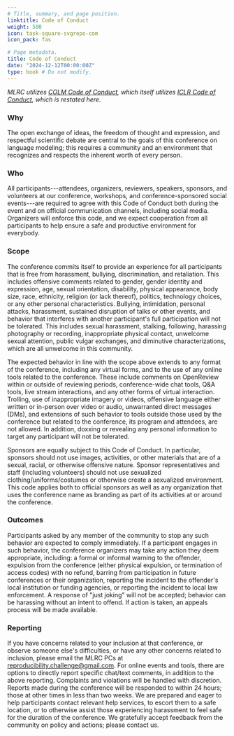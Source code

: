 ```yaml
---
# Title, summary, and page position.
linktitle: Code of Conduct 
weight: 500
icon: task-square-svgrepo-com
icon_pack: fas

# Page metadata.
title: Code of Conduct 
date: "2024-12-12T00:00:00Z"
type: book # Do not modify.
---
```


_MLRC utilizes [COLM Code of Conduct](https://colmweb.org/CoC.html), which
itself utilizes [ICLR Code of Conduct](https://iclr.cc/public/CodeOfConduct),
which is restated here._

### Why

The open exchange of ideas, the freedom of thought and expression, and
respectful scientific debate are central to the goals of this conference on
language modeling; this requires a community and an environment that recognizes
and respects the inherent worth of every person.

### Who

All participants---attendees, organizers, reviewers, speakers, sponsors, and
volunteers at our conference, workshops, and conference-sponsored social
events---are required to agree with this Code of Conduct both during the event
and on official communication channels, including social media. Organizers will
enforce this code, and we expect cooperation from all participants to help
ensure a safe and productive environment for everybody.

### Scope

The conference commits itself to provide an experience for all participants that
is free from harassment, bullying, discrimination, and retaliation. This
includes offensive comments related to gender, gender identity and expression,
age, sexual orientation, disability, physical appearance, body size, race,
ethnicity, religion (or lack thereof), politics, technology choices, or any
other personal characteristics. Bullying, intimidation, personal attacks,
harassment, sustained disruption of talks or other events, and behavior that
interferes with another participant's full participation will not be tolerated.
This includes sexual harassment, stalking, following, harassing photography or
recording, inappropriate physical contact, unwelcome sexual attention, public
vulgar exchanges, and diminutive characterizations, which are all unwelcome in
this community.

The expected behavior in line with the scope above extends to any format of the
conference, including any virtual forms, and to the use of any online tools
related to the conference. These include comments on OpenReview within or
outside of reviewing periods, conference-wide chat tools, Q&A tools, live stream
interactions, and any other forms of virtual interaction. Trolling, use of
inappropriate imagery or videos, offensive language either written or in-person
over video or audio, unwarranted direct messages (DMs), and extensions of such
behavior to tools outside those used by the conference but related to the
conference, its program and attendees, are not allowed. In addition, doxxing or
revealing any personal information to target any participant will not be
tolerated.

Sponsors are equally subject to this Code of Conduct. In particular, sponsors
should not use images, activities, or other materials that are of a sexual,
racial, or otherwise offensive nature. Sponsor representatives and staff
(including volunteers) should not use sexualized clothing/uniforms/costumes or
otherwise create a sexualized environment. This code applies both to official
sponsors as well as any organization that uses the conference name as branding
as part of its activities at or around the conference.

### Outcomes

Participants asked by any member of the community to stop any such behavior are
expected to comply immediately. If a participant engages in such behavior, the
conference organizers may take any action they deem appropriate, including: a
formal or informal warning to the offender, expulsion from the conference
(either physical expulsion, or termination of access codes) with no refund,
barring from participation in future conferences or their organization,
reporting the incident to the offender's local institution or funding agencies,
or reporting the incident to local law enforcement. A response of "just joking"
will not be accepted; behavior can be harassing without an intent to offend. If
action is taken, an appeals process will be made available.

### Reporting

If you have concerns related to your inclusion at that conference, or observe
someone else's difficulties, or have any other concerns related to inclusion,
please email the MLRC PCs at
[reproducibility.challenge@gmail.com](mailto:reproducibility.challenge@gmail.com).
For online events and tools, there are options to directly report specific
chat/text comments, in addition to the above reporting. Complaints and
violations will be handled with discretion. Reports made during the conference
will be responded to within 24 hours; those at other times in less than two
weeks. We are prepared and eager to help participants contact relevant help
services, to escort them to a safe location, or to otherwise assist those
experiencing harassment to feel safe for the duration of the conference. We
gratefully accept feedback from the community on policy and actions; please
contact us.
